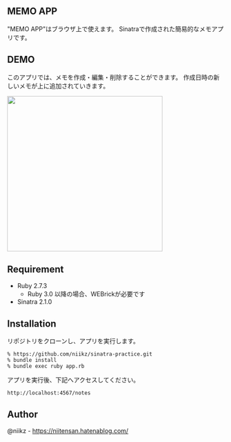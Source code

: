 ## MEMO APP
"MEMO APP"はブラウザ上で使えます。
Sinatraで作成された簡易的なメモアプリです。

## DEMO
このアプリでは、メモを作成・編集・削除することができます。
作成日時の新しいメモが上に追加されていきます。

<img src="https://user-images.githubusercontent.com/60736158/127842359-cf35bb47-a591-40f8-898f-3b62f0509bbf.gif" width="360">

## Requirement
- Ruby 2.7.3
    - Ruby 3.0 以降の場合、WEBrickが必要です
- Sinatra 2.1.0

## Installation
リポジトリをクローンし、アプリを実行します。

```
% https://github.com/niikz/sinatra-practice.git
% bundle install
% bundle exec ruby app.rb
```

アプリを実行後、下記へアクセスしてください。
```
http://localhost:4567/notes
```

## Author
@niikz - https://niitensan.hatenablog.com/
